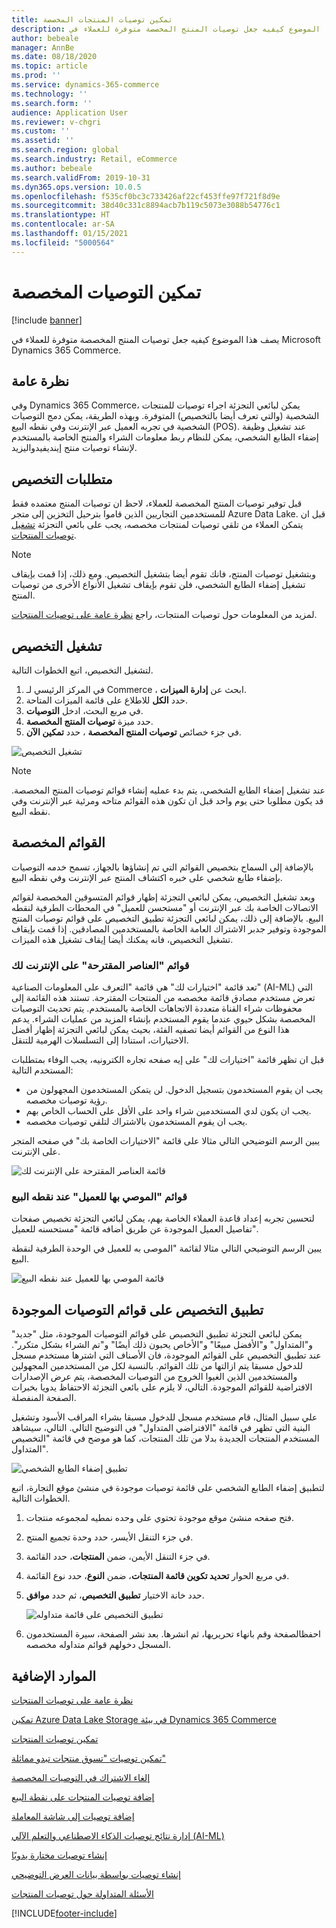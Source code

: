 ```yaml
---
title: تمكين توصيات المنتجات المخصصة
description: يصف هذا الموضوع كيفيه جعل توصيات المنتج المخصصة متوفرة للعملاء في Microsoft Dynamics 365 Commerce.
author: bebeale
manager: AnnBe
ms.date: 08/18/2020
ms.topic: article
ms.prod: ''
ms.service: dynamics-365-commerce
ms.technology: ''
ms.search.form: ''
audience: Application User
ms.reviewer: v-chgri
ms.custom: ''
ms.assetid: ''
ms.search.region: global
ms.search.industry: Retail, eCommerce
ms.author: bebeale
ms.search.validFrom: 2019-10-31
ms.dyn365.ops.version: 10.0.5
ms.openlocfilehash: f535cf0bc3c733426af22cf453ffe97f721f8d9e
ms.sourcegitcommit: 38d40c331c8894acb7b119c5073e3088b54776c1
ms.translationtype: HT
ms.contentlocale: ar-SA
ms.lasthandoff: 01/15/2021
ms.locfileid: "5000564"
---
```

# <a name="enable-personalized-recommendations"></a>تمكين التوصيات المخصصة

[!include [banner](includes/banner.md)]

يصف هذا الموضوع كيفيه جعل توصيات المنتج المخصصة متوفرة للعملاء في Microsoft Dynamics 365 Commerce.

## <a name="overview"></a>نظرة عامة

وفي Dynamics 365 Commerce، يمكن لبائعي التجزئة اجراء توصيات للمنتجات الشخصية (والتي تعرف أيضا بالتخصيص) المتوفرة. وبهذه الطريقة، يمكن دمج التوصيات الشخصية في تجربه العميل عبر الإنترنت وفي نقطه البيع (POS). عند تشغيل وظيفة إضفاء الطابع الشخصي، يمكن للنظام ربط معلومات الشراء والمنتج الخاصة بالمستخدم لإنشاء توصيات منتج إينديفيدواليزيد.

## <a name="personalization-prerequisites"></a>متطلبات التخصيص

قبل توفير توصيات المنتج المخصصة للعملاء، لاحظ ان توصيات المنتج معتمده فقط للمستخدمين التجاريين الذين قاموا بترحيل التخزين إلى متجر Azure Data Lake. قبل ان يتمكن العملاء من تلقي توصيات لمنتجات مخصصه، يجب على بائعي التجزئة [تشغيل توصيات المنتجات](enable-product-recommendations.md).

> [!NOTE]
> وبتشغيل توصيات المنتج، فانك تقوم أيضا بتشغيل التخصيص. ومع ذلك، إذا قمت بإيقاف تشغيل إضفاء الطابع الشخصي، فلن تقوم بإيقاف تشغيل الأنواع الأخرى من توصيات المنتج.

لمزيد من المعلومات حول توصيات المنتجات، راجع [‏‫نظرة عامة على توصيات المنتجات‬](product-recommendations.md).

## <a name="turn-on-personalization"></a>تشغيل التخصيص

لتشغيل التخصيص‬، اتبع الخطوات التالية.

1. في المركز الرئيسي لـ Commerce ، ابحث عن **إدارة الميزات**.
1. حدد **الكل** للاطلاع على قائمة الميزات المتاحة. 
1. في مربع البحث، ادخل **التوصيات**.
1. حدد ميزة **توصيات المنتج المخصصة**.
1. في جزء خصائص **توصيات المنتج المخصصة** ، حدد **تمكين الآن**.

![تشغيل التخصيص](./media/FeatureManagement_Personalized.PNG)

> [!NOTE]
> عند تشغيل إضفاء الطابع الشخصي، يتم بدء عمليه إنشاء قوائم توصيات المنتج المخصصة. قد يكون مطلوبا حتى يوم واحد قبل ان تكون هذه القوائم متاحه ومرئية عبر الإنترنت وفي نقطه البيع.

## <a name="personalized-lists"></a>القوائم المخصصة

بالإضافة إلى السماح بتخصيص القوائم التي تم إنشاؤها بالجهاز، تسمح خدمه التوصيات بإضفاء طابع شخصي على خبره اكتشاف المنتج عبر الإنترنت وفي نقطه البيع.

وبعد تشغيل التخصيص، يمكن لبائعي التجزئة إظهار قوائم المتسوقين المخصصة لقوائم الاتصالات الخاصة بك عبر الإنترنت أو "مستحسن للعميل" في المحطات الطرفية لنقطه البيع. بالإضافة إلى ذلك، يمكن لبائعي التجزئة تطبيق التخصيص على قوائم توصيات المنتج الموجودة وتوفير جدبر الاشتراك العامة الخاصة بالمستخدمين المصادقين. إذا قمت بإيقاف تشغيل التخصيص، فانه يمكنك أيضا إيقاف تشغيل هذه الميزات.

### <a name="online-picks-for-you-lists"></a>قوائم "العناصر المقترحة" على الإنترنت لك

تعد قائمة  "اختيارات لك" هي قائمة  "التعرف على المعلومات الصناعية" (AI-ML) التي تعرض مستخدم مصادق قائمة  مخصصه من المنتجات المقترحة. تستند هذه القائمة إلى محفوظات شراء القناة متعددة الاتجاهات الخاصة بالمستخدم. يتم تحديث التوصيات المخصصة بشكل حيوي عندما يقوم المستخدم بإنشاء المزيد من عمليات الشراء. يدعم هذا النوع من القوائم أيضا تصفيه الفئة، بحيث يمكن لبائعي التجزئة إظهار أفضل الاختيارات، استنادا إلى التسلسلات الهرمية للتنقل.

قبل ان تظهر قائمة  "اختيارات لك" على إيه صفحه تجاره الكترونيه، يجب الوفاء بمتطلبات المستخدم التالية:

- يجب ان يقوم المستخدمون بتسجيل الدخول. لن يتمكن المستخدمون المجهولون من رؤية توصيات مخصصه.
- يجب ان يكون لدي المستخدمين شراء واحد على الأقل على الحساب الخاص بهم.
- يجب ان يقوم المستخدمون بالاشتراك لتلقي توصيات مخصصه.

يبين الرسم التوضيحي التالي مثالا على قائمة  "الاختيارات الخاصة بك" في صفحه المتجر على الإنترنت.

![قائمة العناصر المقترحة على الإنترنت لك](./media/picksforyou.png)

### <a name="recommended-for-customer-lists-at-the-pos"></a>قوائم "الموصي بها للعميل" عند نقطه البيع

لتحسين تجربه إعداد قاعدة العملاء‬ الخاصة بهم، يمكن لبائعي التجزئة تخصيص صفحات تفاصيل العميل الموجودة عن طريق أضافه قائمة  "مستحسنه للعميل".

يبين الرسم التوضيحي التالي مثالا لقائمة "الموصى به للعميل في الوحدة الطرفية لنقطة البيع.

![قائمة الموصي بها للعميل عند نقطه البيع](./media/picksonpos.png)

## <a name="apply-personalization-to-existing-recommendation-lists"></a>تطبيق التخصيص على قوائم التوصيات الموجودة

يمكن لبائعي التجزئة تطبيق التخصيص على قوائم التوصيات الموجودة، مثل "جديد" و"المتداول" و"الأفضل مبيعًا" و"الأخاص يحبون ذلك أيضًا" و"تم الشراء بشكل متكرر". عند تطبيق التخصيص على القوائم الموجودة، فان الأصناف التي اشترها مستخدم مسجل للدخول مسبقا يتم ازالتها من تلك القوائم. بالنسبة لكل من المستخدمين المجهولين والمستخدمين الذين الغيوا الخروج من التوصيات المخصصة، يتم عرض الإصدارات الافتراضية للقوائم الموجودة. التالي، لا يلزم على بائعي التجزئة الاحتفاظ يدويا بخبرات الصفحة المنفصلة.

علي سبيل المثال، قام مستخدم مسجل للدخول مسبقا بشراء المراقب الأسود وتشغيل البنية التي تظهر في قائمة  "الافتراضي المتداول" في التوضيح التالي. التالي، سيشاهد المستخدم المنتجات الجديدة بدلا من تلك المنتجات، كما هو موضح في قائمة  "التخصيص المتداول".

![تطبيق إضفاء الطابع الشخصي](./media/applypersonalization.png)

لتطبيق إضفاء الطابع الشخصي على قائمة  توصيات موجودة في منشئ موقع التجارة، اتبع الخطوات التالية.

1. فتح صفحه منشئ موقع موجودة تحتوي على وحده نمطيه لمجموعه منتجات.
1. في جزء التنقل الأيسر، حدد وحدة تجميع المنتج.
1. في جزء التنقل الأيمن، ضمن **المنتجات**، حدد القائمة.
1. في مربع الحوار **تحديد تكوين قائمة المنتجات**، ضمن  **النوع**، حدد نوع القائمة.
1. حدد خانة الاختيار **تطبيق التخصيص**، ثم حدد **موافق**.

    ![تطبيق التخصيص على قائمة  متداوله](./media/ApplyPersonalizationToTrending.PNG)

1. احفظالصفحة وقم بانهاء تحريريها، ثم انشرها. بعد نشر الصفحة، سيرة المستخدمون المسجل دخولهم قوائم متداوله مخصصه.

## <a name="additional-resources"></a>الموارد الإضافية

[نظرة عامة على توصيات المنتجات](product-recommendations.md)

[تمكين Azure Data Lake Storage في بيئة Dynamics 365 Commerce](enable-adls-environment.md)

[تمكين توصيات المنتجات](enable-product-recommendations.md)

[تمكين توصيات "تسوق منتجات تبدو مماثلة"](shop-similar-looks.md)

[إلغاء الاشتراك في التوصيات المخصصة](personalization-gdpr.md)

[إضافة توصيات المنتجات على نقطة البيع](product.md)

[إضافة توصيات إلى شاشة المعاملة](add-recommendations-control-pos-screen.md)

[إدارة نتائج توصيات الذكاء الاصطناعي والتعلم الآلي (AI-ML)](modify-product-recommendation-results.md)

[إنشاء توصيات مختارة يدويًا](create-editorial-recommendation-lists.md)

[إنشاء توصيات بواسطة بيانات العرض التوضيحي](product-recommendations-demo-data.md)

[الأسئلة المتداولة حول توصيات المنتجات](faq-recommendations.md)


[!INCLUDE[footer-include](../includes/footer-banner.md)]
